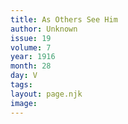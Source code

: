 ```yaml
---
title: As Others See Him
author: Unknown
issue: 19
volume: 7
year: 1916
month: 28
day: V
tags:
layout: page.njk
image:
---
```

